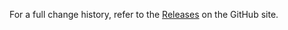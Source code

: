 For a full change history, refer to the [Releases](https://github.com/xxx/releases) on the GitHub site.
